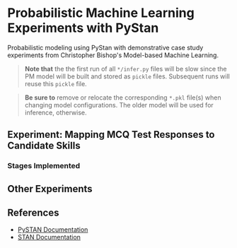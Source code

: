 # Probabilistic Machine Learning Experiments with PyStan

Probabilistic modeling using PyStan with demonstrative case study experiments from Christopher Bishop's Model-based Machine Learning.

> **Note that** the the first run of all `*/infer.py` files will be slow since the PM model will be built and stored as `pickle` files. Subsequent runs will reuse this `pickle` file.

> **Be sure to** remove or relocate the corresponding `*.pkl` file(s) when changing model configurations. The older model will be used for inference, otherwise.

## Experiment: Mapping MCQ Test Responses to Candidate Skills

<add description>

### Stages Implemented

## Other Experiments

## References

- [PySTAN Documentation](https://pystan.readthedocs.io/en/latest/)
- [STAN Documentation](https://mc-stan.org/users/documentation/)
